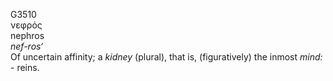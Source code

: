 <body>
  <p>G3510<br>  νεφρός  <br> nephros  <br><i>nef-ros‘ </i><br>Of uncertain affinity; a <i>kidney</i> (plural), that is, (figuratively) the inmost <i>mind:</i> - reins.<br></p>
 </body>